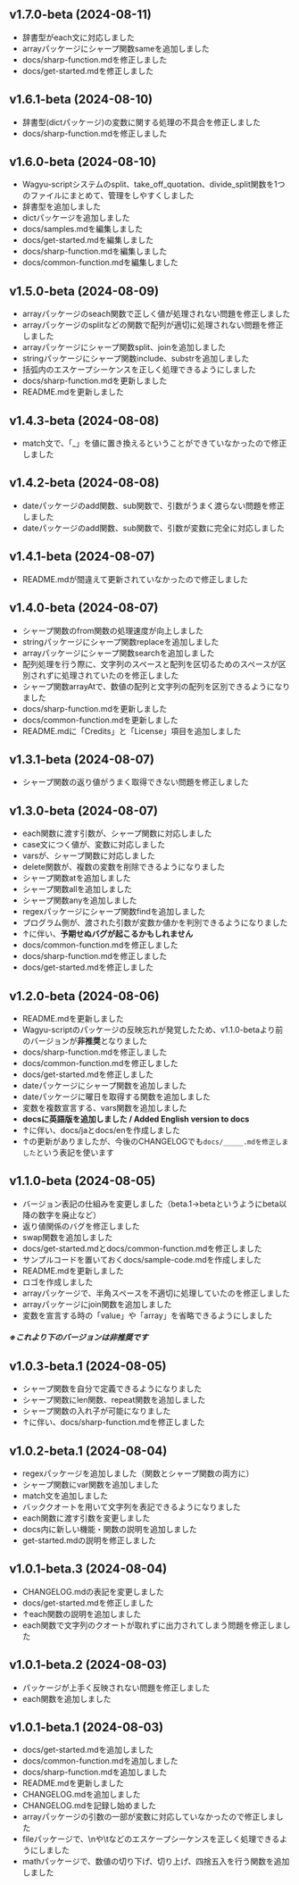 v1.7.0-beta (2024-08-11)
---
 - 辞書型がeach文に対応しました
 - arrayパッケージにシャープ関数sameを追加しました
 - docs/sharp-function.mdを修正しました
 - docs/get-started.mdを修正しました

v1.6.1-beta (2024-08-10)
---
 - 辞書型(dictパッケージ)の変数に関する処理の不具合を修正しました
 - docs/sharp-function.mdを修正しました

v1.6.0-beta (2024-08-10)
---
 - Wagyu-scriptシステムのsplit、take_off_quotation、divide_split関数を1つのファイルにまとめて、管理をしやすくしました
 - 辞書型を追加しました
 - dictパッケージを追加しました
 - docs/samples.mdを編集しました
 - docs/get-started.mdを編集しました
 - docs/sharp-function.mdを編集しました
 - docs/common-function.mdを編集しました

v1.5.0-beta (2024-08-09)
---
 - arrayパッケージのseach関数で正しく値が処理されない問題を修正しました
 - arrayパッケージのsplitなどの関数で配列が適切に処理されない問題を修正しました
 - arrayパッケージにシャープ関数split、joinを追加しました
 - stringパッケージにシャープ関数include、substrを追加しました
 - 括弧内のエスケープシーケンスを正しく処理できるようにしました
 - docs/sharp-function.mdを更新しました
 - README.mdを更新しました

v1.4.3-beta (2024-08-08)
---
 - match文で、「_」を値に置き換えるということができていなかったので修正しました

v1.4.2-beta (2024-08-08)
---
 - dateパッケージのadd関数、sub関数で、引数がうまく渡らない問題を修正しました
 - dateパッケージのadd関数、sub関数で、引数が変数に完全に対応しました

v1.4.1-beta (2024-08-07)
---
 - README.mdが間違えて更新されていなかったので修正しました

v1.4.0-beta (2024-08-07)
---
 - シャープ関数のfrom関数の処理速度が向上しました
 - stringパッケージにシャープ関数replaceを追加しました
 - arrayパッケージにシャープ関数searchを追加しました
 - 配列処理を行う際に、文字列のスペースと配列を区切るためのスペースが区別されずに処理されていたのを修正しました
 - シャープ関数arrayAtで、数値の配列と文字列の配列を区別できるようになりました
 - docs/sharp-function.mdを更新しました
 - docs/common-function.mdを更新しました
 - README.mdに「Credits」と「License」項目を追加しました

v1.3.1-beta (2024-08-07)
---
 - シャープ関数の返り値がうまく取得できない問題を修正しました

v1.3.0-beta (2024-08-07)
---
 - each関数に渡す引数が、シャープ関数に対応しました
 - case文につく値が、変数に対応しました
 - varsが、シャープ関数に対応しました
 - delete関数が、複数の変数を削除できるようになりました
 - シャープ関数atを追加しました
 - シャープ関数allを追加しました
 - シャープ関数anyを追加しました
 - regexパッケージにシャープ関数findを追加しました
 - プログラム側が、渡された引数が変数か値かを判別できるようになりました
 - ↑に伴い、**予期せぬバグが起こるかもしれません**
 - docs/common-function.mdを修正しました
 - docs/sharp-function.mdを修正しました
 - docs/get-started.mdを修正しました

v1.2.0-beta (2024-08-06)
---
 - README.mdを更新しました
 - Wagyu-scriptのパッケージの反映忘れが発覚したため、v1.1.0-betaより前のバージョンが**非推奨**となりました
 - docs/sharp-function.mdを修正しました
 - docs/common-function.mdを修正しました
 - docs/get-started.mdを修正しました
 - dateパッケージにシャープ関数を追加しました
 - dateパッケージに曜日を取得する関数を追加しました
 - 変数を複数宣言する、vars関数を追加しました
 - **docsに英語版を追加しました / Added English version to docs**
 - ↑に伴い、docs/jaとdocs/enを作成しました
 - ↑の更新がありましたが、今後のCHANGELOGでも``docs/_____.mdを修正しました``という表記を使います

v1.1.0-beta (2024-08-05)
---
 - バージョン表記の仕組みを変更しました（beta.1→betaというようにbeta以降の数字を廃止など）
 - 返り値関係のバグを修正しました
 - swap関数を追加しました
 - docs/get-started.mdとdocs/common-function.mdを修正しました
 - サンプルコードを置いておくdocs/sample-code.mdを作成しました
 - README.mdを更新しました
 - ロゴを作成しました
 - arrayパッケージで、半角スペースを不適切に処理していたのを修正しました
 - arrayパッケージにjoin関数を追加しました
 - 変数を宣言する時の「value」や「array」を省略できるようにしました

##### ※これより下のバージョンは非推奨です

v1.0.3-beta.1 (2024-08-05)
---
 - シャープ関数を自分で定義できるようになりました
 - シャープ関数にlen関数、repeat関数を追加しました
 - シャープ関数の入れ子が可能になりました
 - ↑に伴い、docs/sharp-function.mdを修正しました

v1.0.2-beta.1 (2024-08-04)
---
 - regexパッケージを追加しました（関数とシャープ関数の両方に）
 - シャープ関数にvar関数を追加しました
 - match文を追加しました
 - バッククオートを用いて文字列を表記できるようになりました
 - each関数に渡す引数を変更しました
 - docs内に新しい機能・関数の説明を追加しました
 - get-started.mdの説明を修正しました

v1.0.1-beta.3 (2024-08-04)
---
 - CHANGELOG.mdの表記を変更しました
 - docs/get-started.mdを修正しました
 - ↑each関数の説明を追加しました
 - each関数で文字列のクオートが取れずに出力されてしまう問題を修正しました

v1.0.1-beta.2 (2024-08-03)
---
 - パッケージが上手く反映されない問題を修正しました
 - each関数を追加しました

v1.0.1-beta.1 (2024-08-03)
---
 - docs/get-started.mdを追加しました
 - docs/common-function.mdを追加しました
 - docs/sharp-function.mdを追加しました
 - README.mdを更新しました
 - CHANGELOG.mdを追加しました
 - CHANGELOG.mdを記録し始めました
 - arrayパッケージの引数の一部が変数に対応していなかったので修正しました
 - fileパッケージで、\nや\tなどのエスケープシーケンスを正しく処理できるようにしました
 - mathパッケージで、数値の切り下げ、切り上げ、四捨五入を行う関数を追加しました